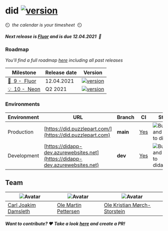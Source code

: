 # did [![version](https://img.shields.io/badge/version-0.9.8-green.svg)](https://semver.org)

⏲️&nbsp;&nbsp;_the calendar is your timesheet_ &nbsp;⏲️

_**Next release is [Fluor](https://github.com/Puzzlepart/did365/milestone/9) and is due 12.04.2021&nbsp;&nbsp;🦷**_ 

### Roadmap

_You'll find a full roadmap [here](./roadmap.md) including all past releases_

| Milestone                                                    | Release date | Version                                                      |
| ------------------------------------------------------------ | ------------ | ------------------------------------------------------------ |
| [🦷 &nbsp;9 - &nbsp;Fluor](https://github.com/Puzzlepart/did365/milestone/9) | 12.04.2021   | [![version](https://img.shields.io/badge/version-0.10.0-yellow.svg)](https://semver.org) |
| [💡 &nbsp;10 - &nbsp;Neon](https://github.com/Puzzlepart/did365/milestone/10) | Q2 2021      | [![version](https://img.shields.io/badge/version-0.11.0-red.svg)](https://semver.org) |

### Environments

| Environment | URL                                                          | Branch   | CI                                                           | Status                                                       |
| ----------- | ------------------------------------------------------------ | -------- | ------------------------------------------------------------ | ------------------------------------------------------------ |
| Production  | [https://did.puzzlepart.com/](https://did.puzzlepart.com)    | **main** | [Yes](https://portal.azure.com/#@puzzlepart.com/resource/subscriptions/b5e5e285-a57a-4593-a2ef-221dc037ac9f/resourceGroups/pzl-did/providers/Microsoft.Web/sites/didapp/vstscd) | ![Build and deploy to didapp](https://github.com/Puzzlepart/did/workflows/Build%20and%20deploy%20to%20didapp/badge.svg?branch=main) |
| Development | [https://didapp-dev.azurewebsites.net](https://didapp-dev.azurewebsites.net) | **dev**  | [Yes](https://portal.azure.com/#@puzzlepart.com/resource/subscriptions/b5e5e285-a57a-4593-a2ef-221dc037ac9f/resourceGroups/pzl-did/providers/Microsoft.Web/sites/didapp/slots/dev/vstscd) | ![Build and deploy to didapp/dev](https://github.com/Puzzlepart/did/workflows/Build%20and%20deploy%20to%20didapp/dev/badge.svg?branch=dev) |

## Team

 ![Avatar](https://avatars.githubusercontent.com/u/7300548?&size=130) | ![Avatar](https://avatars.githubusercontent.com/u/7606007?&size=130) | ![Avatar](https://avatars.githubusercontent.com/u/170147?&size=130) 
 ------------------------------------------------------------ | ------------------------------------------------------------ | ------------------------------------------------------------ 
 [Carl Joakim Damsleth](https://github.com/damsleth) | [Ole Martin Pettersen](https://github.com/olemp)             | [Ole Kristian Mørch-Storstein](https://github.com/okms)      

_**Want to contribute? ❤️  Take a look [*here*](./CONTRIBUTING.md) and create a PR!**_
